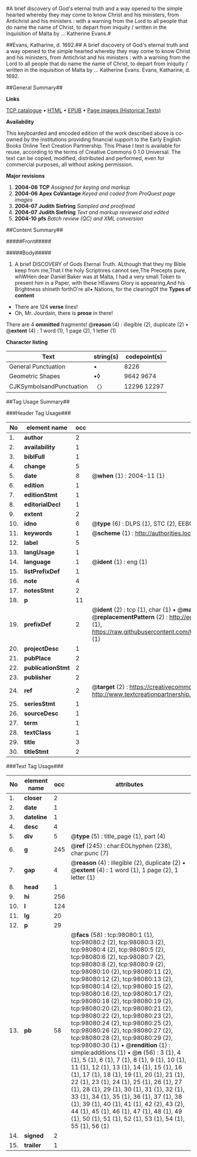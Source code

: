 #A brief discovery of God's eternal truth and a way opened to the simple hearted whereby they may come to know Christ and his ministers, from Antichrist and his ministers : with a warning from the Lord to all people that do name the name of Christ, to depart from iniquity / written in the inquisition of Malta by ... Katherine Evans.#

##Evans, Katharine, d. 1692.##
A brief discovery of God's eternal truth and a way opened to the simple hearted whereby they may come to know Christ and his ministers, from Antichrist and his ministers : with a warning from the Lord to all people that do name the name of Christ, to depart from iniquity / written in the inquisition of Malta by ... Katherine Evans.
Evans, Katharine, d. 1692.

##General Summary##

**Links**

[TCP catalogue](http://www.ota.ox.ac.uk/tcp/)  • 
[HTML](http://tei.it.ox.ac.uk/tcp/Texts-HTML/free/A38/A38772.html)  • 
[EPUB](http://tei.it.ox.ac.uk/tcp/Texts-EPUB/free/A38/A38772.epub) • 
[Page images (Historical Texts)](https://data.historicaltexts.jisc.ac.uk/view?pubId=eebo-13147809e&pageId=eebo-13147809e-98080-1)

**Availability**

This keyboarded and encoded edition of the
	       work described above is co-owned by the institutions
	       providing financial support to the Early English Books
	       Online Text Creation Partnership. This Phase I text is
	       available for reuse, according to the terms of Creative
	       Commons 0 1.0 Universal. The text can be copied,
	       modified, distributed and performed, even for
	       commercial purposes, all without asking permission.

**Major revisions**

1. __2004-06__ __TCP__ *Assigned for keying and markup*
1. __2004-06__ __Apex CoVantage__ *Keyed and coded from ProQuest page images*
1. __2004-07__ __Judith Siefring__ *Sampled and proofread*
1. __2004-07__ __Judith Siefring__ *Text and markup reviewed and edited*
1. __2004-10__ __pfs__ *Batch review (QC) and XML conversion*

##Content Summary##

#####Front#####

#####Body#####

1. A brief DISCOVERY of Gods Eternal Truth.
ALthough that they my Bible keep from me,That I the holy Scriptnres cannot see,The Precepts pure, whWHen dear Daniel Baker was at Malta, I had a very small Token to present him in a Paper, with these HEavens Glory is appearing,And his Brightness shineth forthO're all▪ Nations, for the clearingOf the
**Types of content**

  * There are 124 **verse** lines!
  * Oh, Mr. Jourdain, there is **prose** in there!

There are 4 **ommitted** fragments! 
 @__reason__ (4) : illegible (2), duplicate (2)  •  @__extent__ (4) : 1 word (1), 1 page (2), 1 letter (1)

**Character listing**


|Text|string(s)|codepoint(s)|
|---|---|---|
|General Punctuation|•|8226|
|Geometric Shapes|▪◊|9642 9674|
|CJKSymbolsandPunctuation|〈〉|12296 12297|

##Tag Usage Summary##

###Header Tag Usage###

|No|element name|occ|attributes|
|---|---|---|---|
|1.|__author__|2||
|2.|__availability__|1||
|3.|__biblFull__|1||
|4.|__change__|5||
|5.|__date__|8| @__when__ (1) : 2004-11 (1)|
|6.|__edition__|1||
|7.|__editionStmt__|1||
|8.|__editorialDecl__|1||
|9.|__extent__|2||
|10.|__idno__|6| @__type__ (6) : DLPS (1), STC (2), EEBO-CITATION (1), OCLC (1), VID (1)|
|11.|__keywords__|1| @__scheme__ (1) : http://authorities.loc.gov/ (1)|
|12.|__label__|5||
|13.|__langUsage__|1||
|14.|__language__|1| @__ident__ (1) : eng (1)|
|15.|__listPrefixDef__|1||
|16.|__note__|4||
|17.|__notesStmt__|2||
|18.|__p__|11||
|19.|__prefixDef__|2| @__ident__ (2) : tcp (1), char (1)  •  @__matchPattern__ (2) : ([0-9\-]+):([0-9IVX]+) (1), (.+) (1)  •  @__replacementPattern__ (2) : http://eebo.chadwyck.com/downloadtiff?vid=$1&page=$2 (1), https://raw.githubusercontent.com/textcreationpartnership/Texts/master/tcpchars.xml#$1 (1)|
|20.|__projectDesc__|1||
|21.|__pubPlace__|2||
|22.|__publicationStmt__|2||
|23.|__publisher__|2||
|24.|__ref__|2| @__target__ (2) : https://creativecommons.org/publicdomain/zero/1.0/ (1), http://www.textcreationpartnership.org/docs/. (1)|
|25.|__seriesStmt__|1||
|26.|__sourceDesc__|1||
|27.|__term__|1||
|28.|__textClass__|1||
|29.|__title__|3||
|30.|__titleStmt__|2||


###Text Tag Usage###

|No|element name|occ|attributes|
|---|---|---|---|
|1.|__closer__|2||
|2.|__date__|1||
|3.|__dateline__|1||
|4.|__desc__|4||
|5.|__div__|5| @__type__ (5) : title_page (1), part (4)|
|6.|__g__|245| @__ref__ (245) : char:EOLhyphen (238), char:punc (7)|
|7.|__gap__|4| @__reason__ (4) : illegible (2), duplicate (2)  •  @__extent__ (4) : 1 word (1), 1 page (2), 1 letter (1)|
|8.|__head__|1||
|9.|__hi__|256||
|10.|__l__|124||
|11.|__lg__|20||
|12.|__p__|29||
|13.|__pb__|58| @__facs__ (58) : tcp:98080:1 (1), tcp:98080:2 (2), tcp:98080:3 (2), tcp:98080:4 (2), tcp:98080:5 (2), tcp:98080:6 (2), tcp:98080:7 (2), tcp:98080:8 (2), tcp:98080:9 (2), tcp:98080:10 (2), tcp:98080:11 (2), tcp:98080:12 (2), tcp:98080:13 (2), tcp:98080:14 (2), tcp:98080:15 (2), tcp:98080:16 (2), tcp:98080:17 (2), tcp:98080:18 (2), tcp:98080:19 (2), tcp:98080:20 (2), tcp:98080:21 (2), tcp:98080:22 (2), tcp:98080:23 (2), tcp:98080:24 (2), tcp:98080:25 (2), tcp:98080:26 (2), tcp:98080:27 (2), tcp:98080:28 (2), tcp:98080:29 (2), tcp:98080:30 (1)  •  @__rendition__ (1) : simple:additions (1)  •  @__n__ (56) : 3 (1), 4 (1), 5 (1), 6 (1), 7 (1), 8 (1), 9 (1), 10 (1), 11 (1), 12 (1), 13 (1), 14 (1), 15 (1), 16 (1), 17 (1), 18 (1), 19 (1), 20 (1), 21 (1), 22 (1), 23 (1), 24 (1), 25 (1), 26 (1), 27 (1), 28 (1), 29 (1), 30 (1), 31 (1), 32 (1), 33 (1), 34 (1), 35 (1), 36 (1), 37 (1), 38 (1), 39 (1), 40 (1), 41 (1), 42 (2), 43 (2), 44 (1), 45 (1), 46 (1), 47 (1), 48 (1), 49 (1), 50 (1), 51 (1), 52 (1), 53 (1), 54 (1), 55 (1), 56 (1)|
|14.|__signed__|2||
|15.|__trailer__|1||

